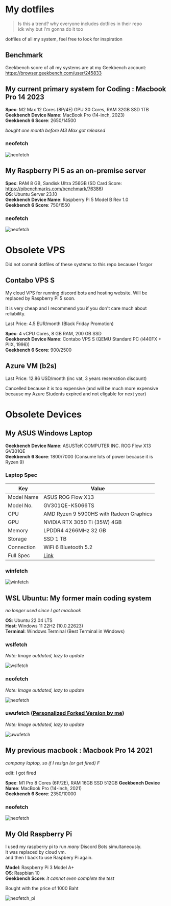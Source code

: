 # My dotfiles

> Is this a trend? why everyone includes dotfiles in their repo  
> idk why but I'm gonna do it too

dotfiles of all my system, feel free to look for inspiration

## Benchmark

Geekbench score of all my systems are at my Geekbench account: https://browser.geekbench.com/user/245833

## My current primary system for Coding : Macbook Pro 14 2023

**Spec**: M2 Max 12 Cores (8P/4E) GPU 30 Cores, RAM 32GB SSD 1TB  
**Geekbench Device Name**: MacBook Pro (14-inch, 2023)  
**Geekbench 6 Score**: 2650/14500

*bought one month before M3 Max got released*

### neofetch

![neofetch](./screenshots/neofetch_mbp14_231004.png)

## My Raspberry Pi 5 as an on-premise server

**Spec**: RAM 8 GB, Sandisk Ultra 256GB (SD Card Score: https://pibenchmarks.com/benchmark/76386)  
**OS**: Ubuntu Server 23.10  
**Geekbench Device Name**: Raspberry Pi 5 Model B Rev 1.0  
**Geekbench 6 Score**: 750/1550

### neofetch

![neofetch](./screenshots/neofetch_pi5_231223.png)

# Obsolete VPS

Did not commit dotfiles of these systems to this repo because I forgor

## Contabo VPS S

My cloud VPS for running discord bots and hosting website. Will be replaced by Raspberry Pi 5 soon.

It is very cheap and I recommend you if you don't care much about reliability.

Last Price: 4.5 EUR/month (Black Friday Promotion)

**Spec**: 4 vCPU Cores, 8 GB RAM, 200 GB SSD  
**Geekbench Device Name**: Contabo VPS S (QEMU Standard PC (i440FX + PIIX, 1996))  
**Geekbench 6 Score**: 900/2500

## Azure VM (b2s)

Last Price: 12.86 USD/month (inc vat, 3 years reservation discount)

Cancelled because it is too expensive (and will be much more expensive because my Azure Students expired and not eligable for next year)

# Obsolete Devices

## My ASUS Windows Laptop

**Geekbench Device Name**: ASUSTeK COMPUTER INC. ROG Flow X13 GV301QE  
**Geekbench 6 Score**: 1800/7000 (Consume lots of power because it is Ryzen 9)

### Laptop Spec

| Key        | Value                                                                          |
| ---------- | ------------------------------------------------------------------------------ |
| Model Name | ASUS ROG Flow X13                                                              |
| Model No.  | GV301QE-K5066TS                                                                |
| CPU        | AMD Ryzen 9 5900HS with Radeon Graphics                                        |
| GPU        | NVIDIA RTX 3050 Ti (35W) 4GB                                                   |
| Memory     | LPDDR4 4266MHz 32 GB                                                           |
| Storage    | SSD 1 TB                                                                       |
| Connection | WiFi 6 Bluetooth 5.2                                                           |
| Full Spec  | [Link](https://rog.asus.com/th/laptops/rog-flow/2021-rog-flow-x13-series/spec) |

### winfetch

![winfetch](./screenshots/winfetch_220318.png)

## WSL Ubuntu: My former main coding system

_no longer used since I got macbook_

**OS**: Ubuntu 22.04 LTS  
**Host**: Windows 11 22H2 (10.0.22623)  
**Terminal**: Windows Terminal (Best Terminal in Windows)

### wslfetch

_Note: Image outdated, lazy to update_

![wslfetch](./screenshots/wslfetch_220227.png)

### neofetch

_Note: Image outdated, lazy to update_

![neofetch](./screenshots/neofetch_220227.png)

### uwufetch ([Personalized Forked Version by me](https://github.com/Leomotors/uwufetch))

_Note: Image outdated, lazy to update_

![uwufetch](./screenshots/uwufetch_220326.png)

## My previous macbook : Macbook Pro 14 2021

_company laptop, so if I resign (or get fired) F_

edit: I got fired

**Spec**: M1 Pro 8 Cores (6P/2E), RAM 16GB SSD 512GB
**Geekbench Device Name**: MacBook Pro (14-inch, 2021)  
**Geekbench 6 Score**: 2350/10000

### neofetch

![neofetch](./screenshots/neofetch_macos_230214.png)


## My Old Raspberry Pi

I used my raspberry pi to run _many_ Discord Bots simultaneously.  
It was replaced by cloud vm.  
and then I back to use Raspbery Pi again.

**Model**: Raspberry Pi 3 Model A+  
**OS**: Raspbian 10  
**Geekbench Score**: *it cannot even complete the test*

Bought with the price of 1000 Baht

![neofetch_pi](./screenshots/neofetch_pi_220227.png)
